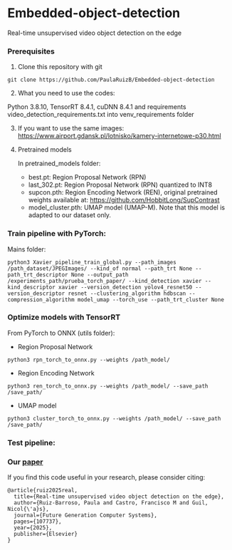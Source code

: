 # Embedded-object-detection
Real-time unsupervised video object detection on the edge
### Prerequisites
1. Clone this repository with git
```
git clone https://github.com/PaulaRuizB/Embedded-object-detection
```
2. What you need to use the codes:
   
Python 3.8.10, TensorRT 8.4.1, cuDNN 8.4.1 and requirements video_detection_requirements.txt into venv_requirements folder

3. If you want to use the same images: https://www.airport.gdansk.pl/lotnisko/kamery-internetowe-p30.html

4. Pretrained models
   
   In pretrained_models folder:
   * best.pt: Region Proposal Network (RPN)
   * last_302.pt: Region Proposal Network (RPN) quantized to INT8
   * supcon.pth: Region Encoding Network (REN), original pretrained weights available at: https://github.com/HobbitLong/SupContrast
   * model_cluster.pth: UMAP model (UMAP-M). Note that this model is adapted to our dataset only.
   
### Train pipeline with PyTorch:
Mains folder:
```
python3 Xavier_pipeline_train_global.py --path_images /path_dataset/JPEGImages/ --kind_of normal --path_trt None --path_trt_descriptor None --output_path /experiments_path/prueba_torch_paper/ --kind_detection xavier --kind_descriptor xavier --version_detection yolov4_resnet50 --version_descriptor resnet --clustering_algorithm hdbscan --compression_algorithm model_umap --torch_use --path_trt_cluster None
```
### Optimize models with TensorRT
From PyTorch to ONNX (utils folder):

* Region Proposal Network
```
python3 rpn_torch_to_onnx.py --weights /path_model/
```
* Region Encoding Network
```
python3 ren_torch_to_onnx.py --weights /path_model/ --save_path /save_path/
```
* UMAP model
```
python3 cluster_torch_to_onnx.py --weights /path_model/ --save_path /save_path/
```

### Test pipeline:

### Our [paper](https://www.sciencedirect.com/science/article/pii/S0167739X25000329)
If you find this code useful in your research, please consider citing:

    @article{ruiz2025real,
      title={Real-time unsupervised video object detection on the edge},
      author={Ruiz-Barroso, Paula and Castro, Francisco M and Guil, Nicol{\'a}s},
      journal={Future Generation Computer Systems},
      pages={107737},
      year={2025},
      publisher={Elsevier}
    }
